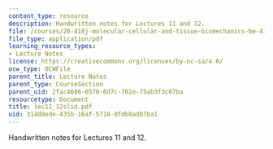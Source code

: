 ```yaml
---
content_type: resource
description: Handwritten notes for Lectures 11 and 12.
file: /courses/20-410j-molecular-cellular-and-tissue-biomechanics-be-410j-spring-2003/314d8ede435b16af57180fdb8ad87ba1_lec11_12slid.pdf
file_type: application/pdf
learning_resource_types:
- Lecture Notes
license: https://creativecommons.org/licenses/by-nc-sa/4.0/
ocw_type: OCWFile
parent_title: Lecture Notes
parent_type: CourseSection
parent_uid: 2fac4686-6570-6d7c-702e-75ab3f3c07ba
resourcetype: Document
title: lec11_12slid.pdf
uid: 314d8ede-435b-16af-5718-0fdb8ad87ba1
---
```

Handwritten notes for Lectures 11 and 12.